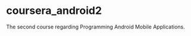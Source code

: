 coursera_android2
=================

The second course regarding Programming Android Mobile Applications. 

